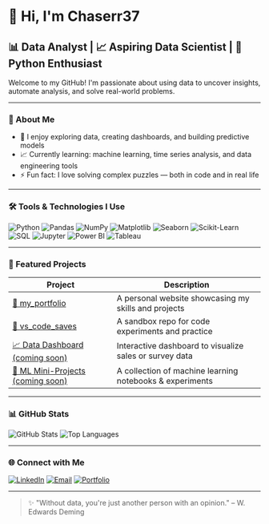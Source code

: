 <!-- Optional: Add a banner image -->
<!-- ![Banner](https://your-image-url.com/banner.png) -->

# 👋 Hi, I'm Chaserr37

## 📊 Data Analyst | 📈 Aspiring Data Scientist | 🧪 Python Enthusiast

Welcome to my GitHub! I'm passionate about using data to uncover insights, automate analysis, and solve real-world problems.

---

### 🧠 About Me

- 🧩 I enjoy exploring data, creating dashboards, and building predictive models
- 📈 Currently learning: machine learning, time series analysis, and data engineering tools
- ⚡ Fun fact: I love solving complex puzzles — both in code and in real life

---

### 🛠️ Tools & Technologies I Use

![Python](https://img.shields.io/badge/-Python-3776AB?style=flat&logo=python&logoColor=white)
![Pandas](https://img.shields.io/badge/-Pandas-150458?style=flat&logo=pandas)
![NumPy](https://img.shields.io/badge/-NumPy-013243?style=flat&logo=numpy)
![Matplotlib](https://img.shields.io/badge/-Matplotlib-11557C?style=flat)
![Seaborn](https://img.shields.io/badge/-Seaborn-2E2D88?style=flat)
![Scikit-Learn](https://img.shields.io/badge/-Scikit--Learn-F7931E?style=flat&logo=scikit-learn)
![SQL](https://img.shields.io/badge/-SQL-4479A1?style=flat&logo=postgresql)
![Jupyter](https://img.shields.io/badge/-Jupyter-F37626?style=flat&logo=jupyter)
![Power BI](https://img.shields.io/badge/-PowerBI-F2C811?style=flat&logo=powerbi)
![Tableau](https://img.shields.io/badge/-Tableau-E97627?style=flat&logo=tableau)

---

### 📂 Featured Projects

| Project | Description |
|--------|-------------|
| [📁 my_portfolio](https://github.com/Chaserr37/my_portfolio) | A personal website showcasing my skills and projects |
| [📁 vs_code_saves](https://github.com/Chaserr37/vs_code_saves) | A sandbox repo for code experiments and practice |
| [📈 Data Dashboard (coming soon)](https://github.com/Chaserr37/data-dashboard) | Interactive dashboard to visualize sales or survey data |
| [🤖 ML Mini-Projects (coming soon)](https://github.com/Chaserr37/ml-mini-projects) | A collection of machine learning notebooks & experiments |

---

### 📊 GitHub Stats

![GitHub Stats](https://github-readme-stats.vercel.app/api?username=Chaserr37&show_icons=true&theme=radical)
![Top Languages](https://github-readme-stats.vercel.app/api/top-langs/?username=Chaserr37&layout=compact&theme=radical)

---

### 🌐 Connect with Me

[![LinkedIn](https://img.shields.io/badge/-LinkedIn-0A66C2?style=flat&logo=linkedin&logoColor=white)](https://www.linkedin.com/in/chase-rapp)
[![Email](https://img.shields.io/badge/-Email-D14836?style=flat&logo=gmail&logoColor=white)](mailto:Crdata33@gmail.com)
[![Portfolio](https://img.shields.io/badge/-Portfolio-000000?style=flat&logo=vercel&logoColor=white)](https://Chaserr37.github.io/my_portfolio)

---

> ✨ "Without data, you're just another person with an opinion." – W. Edwards Deming
